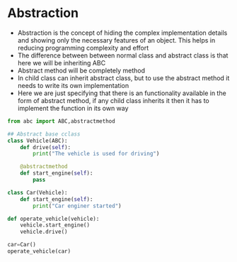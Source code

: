 # Abstraction

* Abstraction is the concept of hiding the complex implementation details and showing only the necessary features of an object. This helps in reducing programming complexity and effort
* The difference between between normal class and abstract class is that here we will be inheriting ABC
* Abstract method will be completely method
* In child class can inherit abstract class, but to use the abstract method it needs to write its own implementation
* Here we are just specifying that there is an functionality available in the form of abstract method, if any child class inherits it then it has to implement the function in its own way

```python
from abc import ABC,abstractmethod

## Abstract base cclass
class Vehicle(ABC):
    def drive(self):
        print("The vehicle is used for driving")

    @abstractmethod
    def start_engine(self):
        pass

class Car(Vehicle):
    def start_engine(self):
        print("Car enginer started")

def operate_vehicle(vehicle):
    vehicle.start_engine()
    vehicle.drive()

car=Car()
operate_vehicle(car)
```
